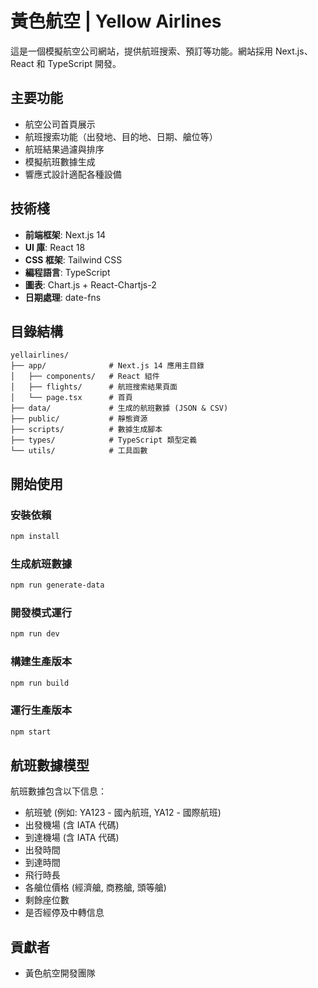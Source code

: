 # 黃色航空 | Yellow Airlines

這是一個模擬航空公司網站，提供航班搜索、預訂等功能。網站採用 Next.js、React 和 TypeScript 開發。

## 主要功能

- 航空公司首頁展示
- 航班搜索功能（出發地、目的地、日期、艙位等）
- 航班結果過濾與排序
- 模擬航班數據生成
- 響應式設計適配各種設備

## 技術棧

- **前端框架**: Next.js 14
- **UI 庫**: React 18
- **CSS 框架**: Tailwind CSS
- **編程語言**: TypeScript
- **圖表**: Chart.js + React-Chartjs-2
- **日期處理**: date-fns

## 目錄結構

```
yellairlines/
├── app/              # Next.js 14 應用主目錄
│   ├── components/   # React 組件
│   ├── flights/      # 航班搜索結果頁面
│   └── page.tsx      # 首頁
├── data/             # 生成的航班數據 (JSON & CSV)
├── public/           # 靜態資源
├── scripts/          # 數據生成腳本
├── types/            # TypeScript 類型定義
└── utils/            # 工具函數
```

## 開始使用

### 安裝依賴

```bash
npm install
```

### 生成航班數據

```bash
npm run generate-data
```

### 開發模式運行

```bash
npm run dev
```

### 構建生產版本

```bash
npm run build
```

### 運行生產版本

```bash
npm start
```

## 航班數據模型

航班數據包含以下信息：

- 航班號 (例如: YA123 - 國內航班, YA12 - 國際航班)
- 出發機場 (含 IATA 代碼)
- 到達機場 (含 IATA 代碼)
- 出發時間
- 到達時間
- 飛行時長
- 各艙位價格 (經濟艙, 商務艙, 頭等艙)
- 剩餘座位數
- 是否經停及中轉信息

## 貢獻者

- 黃色航空開發團隊 